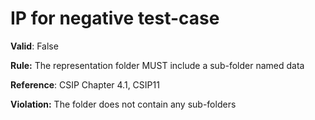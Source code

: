 # IP for negative test-case

**Valid**: False

**Rule:** The representation folder MUST include a sub-folder named data

**Reference**: CSIP Chapter 4.1, CSIP11

**Violation:** The folder does not contain any sub-folders
